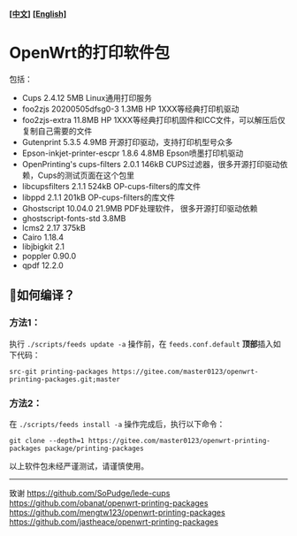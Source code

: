 [**[中文]**](README.md) [**[English]**](README-en.md)
# OpenWrt的打印软件包

包括：

- Cups 2.4.12							  5MB
  Linux通用打印服务
- foo2zjs 20200505dfsg0-3				  1.3MB
  HP 1XXX等经典打印机驱动
- foo2zjs-extra							 11.8MB
  HP 1XXX等经典打印机固件和ICC文件，可以解压后仅复制自己需要的文件
- Gutenprint 5.3.5						   4.9MB
  开源打印驱动，支持打印机型号众多
- Epson-inkjet-printer-escpr 1.8.6  		4.8MB
  Epson喷墨打印机驱动
- OpenPrinting's cups-filters 2.0.1			146kB
  CUPS过滤器，很多开源打印驱动依赖，Cups的测试页面在这个包里
- libcupsfilters 2.1.1						524kB
  OP-cups-filters的库文件
- libppd 2.1.1								201kB
  OP-cups-filters的库文件
- Ghostscript 10.04.0    					21.9MB
  PDF处理软件， 很多开源打印驱动依赖
- ghostscript-fonts-std    					 3.8MB
- lcms2 2.17 								375kB
- Cairo 1.18.4
- libjbigkit 2.1
- poppler 0.90.0
- qpdf 12.2.0

## 📌如何编译？

### 方法1：

执行 `./scripts/feeds update -a` 操作前，在 `feeds.conf.default` **顶部**插入如下代码：

```
src-git printing-packages https://gitee.com/master0123/openwrt-printing-packages.git;master
```

### 方法2：

在 `./scripts/feeds install -a` 操作完成后，执行以下命令：

```shell
git clone --depth=1 https://gitee.com/master0123/openwrt-printing-packages package/printing-packages
```

以上软件包未经严谨测试，请谨慎使用。

--------------------------------------------
致谢
https://github.com/SoPudge/lede-cups
https://github.com/obanat/openwrt-printing-packages
https://github.com/mengtw123/openwrt-printing-packages
https://github.com/jastheace/openwrt-printing-packages
